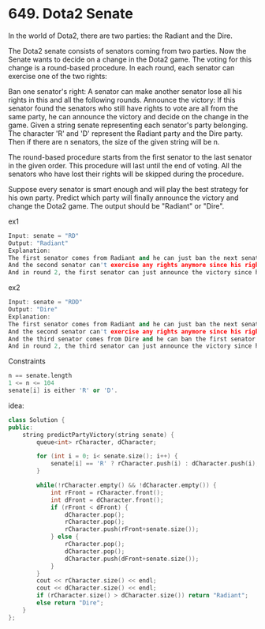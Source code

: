 # 649. Dota2 Senate

In the world of Dota2, there are two parties: the Radiant and the Dire.

The Dota2 senate consists of senators coming from two parties. Now the Senate wants to decide on a change in the Dota2 game. The voting for this change is a round-based procedure. In each round, each senator can exercise one of the two rights:

Ban one senator's right: A senator can make another senator lose all his rights in this and all the following rounds.
Announce the victory: If this senator found the senators who still have rights to vote are all from the same party, he can announce the victory and decide on the change in the game.
Given a string senate representing each senator's party belonging. The character 'R' and 'D' represent the Radiant party and the Dire party. Then if there are n senators, the size of the given string will be n.

The round-based procedure starts from the first senator to the last senator in the given order. This procedure will last until the end of voting. All the senators who have lost their rights will be skipped during the procedure.

Suppose every senator is smart enough and will play the best strategy for his own party. Predict which party will finally announce the victory and change the Dota2 game. The output should be "Radiant" or "Dire".

ex1
```cpp
Input: senate = "RD"
Output: "Radiant"
Explanation: 
The first senator comes from Radiant and he can just ban the next senator's right in round 1. 
And the second senator can't exercise any rights anymore since his right has been banned. 
And in round 2, the first senator can just announce the victory since he is the only guy in the senate who can vote.
```

ex2
```cpp
Input: senate = "RDD"
Output: "Dire"
Explanation: 
The first senator comes from Radiant and he can just ban the next senator's right in round 1. 
And the second senator can't exercise any rights anymore since his right has been banned. 
And the third senator comes from Dire and he can ban the first senator's right in round 1. 
And in round 2, the third senator can just announce the victory since he is the only guy in the senate who can vote.
```



Constraints
```cpp
n == senate.length
1 <= n <= 104
senate[i] is either 'R' or 'D'.
```

idea:






```cpp
class Solution {
public:
    string predictPartyVictory(string senate) {
        queue<int> rCharacter, dCharacter;

        for (int i = 0; i< senate.size(); i++) {
            senate[i] == 'R' ? rCharacter.push(i) : dCharacter.push(i);
        }

        while(!rCharacter.empty() && !dCharacter.empty()) {
            int rFront = rCharacter.front();
            int dFront = dCharacter.front();
            if (rFront < dFront) {
                dCharacter.pop();
                rCharacter.pop();
                rCharacter.push(rFront+senate.size());
            } else {
                rCharacter.pop();
                dCharacter.pop();
                dCharacter.push(dFront+senate.size());
            }
        }
        cout << rCharacter.size() << endl;
        cout << dCharacter.size() << endl;  
        if (rCharacter.size() > dCharacter.size()) return "Radiant";
        else return "Dire";
    }
};
```











